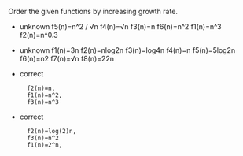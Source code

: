 Order the given functions by increasing growth rate.


- unknown
  f5(n)=n^2 / √n
  f4(n)=√n
  f3(n)=n
  f6(n)=n^2
  f1(n)=n^3
  f2(n)=n^0.3

- unknown
  f1(n)=3n
  f2(n)=nlog2n
  f3(n)=log4n
  f4(n)=n
  f5(n)=5log2n
  f6(n)=n2
  f7(n)=√n
  f8(n)=22n

- correct
  ```
    f2(n)=n,
    f1(n)=n^2,
    f3(n)=n^3
  ```
- correct
  ```
    f2(n)=log(2)n,
    f3(n)=n^2
    f1(n)=2^n,
  ```
